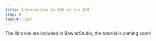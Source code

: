 ```yaml
---
title: Introduction to ROS on the JVM
step: 0
layout: post
---
```


The libraries are included in BowlerStudio, the tutorial is coming soon!